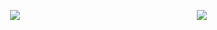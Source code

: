  ㅤㅤㅤㅤㅤㅤㅤㅤㅤㅤㅤㅤㅤㅤ[![](https://fontmeme.com/permalink/241206/0d39e8f63152ff852b00f74968a35f34.png)](https://rentry.co/xatoru)ㅤㅤㅤㅤㅤㅤㅤ    ㅤㅤㅤㅤㅤㅤㅤ    ㅤㅤㅤㅤㅤㅤㅤ  ![](https://i.pinimg.com/736x/6c/f7/42/6cf7423ac92c179fba070d4cf0d36335.jpg) 
